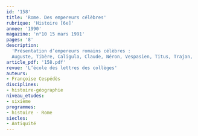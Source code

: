 ```yaml
---
id: '158'
title: 'Rome. Des empereurs célèbres'
rubrique: 'Histoire [6e]'
annee: '1990'
magazine: 'n°10 15 mars 1991'
pages: '8'
description: 
  'Présentation d’empereurs romains célèbres :
  Auguste, Tibère, Caligula, Claude, Néron, Vespasien, Titus, Trajan,  Marc Aurèle à travers des extraits de textes d’auteurs latins, par exemple Suétone et Tacite, mais aussi de Racine ou Rousseau.'
article_pdf: '158.pdf'
revue: 'L’école des lettres des collèges'
auteurs:
- Françoise Cespédès
disciplines:
- histoire-géographie
niveau_etudes:
- sixième
programmes:
- histoire - Rome
siecles:
- Antiquité
---
```

